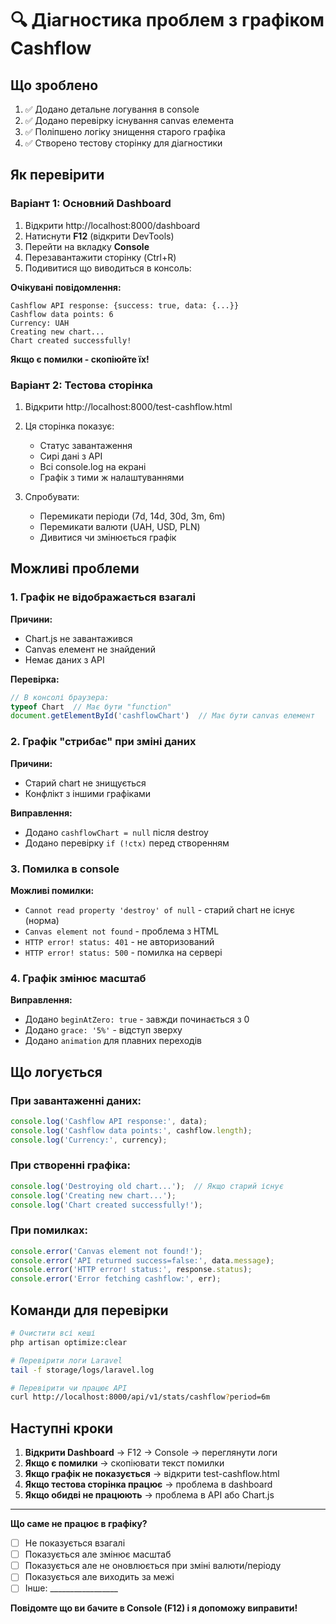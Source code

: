 # 🔍 Діагностика проблем з графіком Cashflow

## Що зроблено

1. ✅ Додано детальне логування в console
2. ✅ Додано перевірку існування canvas елемента
3. ✅ Поліпшено логіку знищення старого графіка
4. ✅ Створено тестову сторінку для діагностики

## Як перевірити

### Варіант 1: Основний Dashboard

1. Відкрити http://localhost:8000/dashboard
2. Натиснути **F12** (відкрити DevTools)
3. Перейти на вкладку **Console**
4. Перезавантажити сторінку (Ctrl+R)
5. Подивитися що виводиться в консоль:

**Очікувані повідомлення:**
```
Cashflow API response: {success: true, data: {...}}
Cashflow data points: 6
Currency: UAH
Creating new chart...
Chart created successfully!
```

**Якщо є помилки - скопіюйте їх!**

### Варіант 2: Тестова сторінка

1. Відкрити http://localhost:8000/test-cashflow.html
2. Ця сторінка показує:
   - Статус завантаження
   - Сирі дані з API
   - Всі console.log на екрані
   - Графік з тими ж налаштуваннями

3. Спробувати:
   - Перемикати періоди (7d, 14d, 30d, 3m, 6m)
   - Перемикати валюти (UAH, USD, PLN)
   - Дивитися чи змінюється графік

## Можливі проблеми

### 1. Графік не відображається взагалі
**Причини:**
- Chart.js не завантажився
- Canvas елемент не знайдений
- Немає даних з API

**Перевірка:**
```javascript
// В консолі браузера:
typeof Chart  // Має бути "function"
document.getElementById('cashflowChart')  // Має бути canvas елемент
```

### 2. Графік "стрибає" при зміні даних
**Причини:**
- Старий chart не знищується
- Конфлікт з іншими графіками

**Виправлення:**
- Додано `cashflowChart = null` після destroy
- Додано перевірку `if (!ctx)` перед створенням

### 3. Помилка в console
**Можливі помилки:**
- `Cannot read property 'destroy' of null` - старий chart не існує (норма)
- `Canvas element not found` - проблема з HTML
- `HTTP error! status: 401` - не авторизований
- `HTTP error! status: 500` - помилка на сервері

### 4. Графік змінює масштаб
**Виправлення:**
- Додано `beginAtZero: true` - завжди починається з 0
- Додано `grace: '5%'` - відступ зверху
- Додано `animation` для плавних переходів

## Що логується

### При завантаженні даних:
```javascript
console.log('Cashflow API response:', data);
console.log('Cashflow data points:', cashflow.length);
console.log('Currency:', currency);
```

### При створенні графіка:
```javascript
console.log('Destroying old chart...');  // Якщо старий існує
console.log('Creating new chart...');
console.log('Chart created successfully!');
```

### При помилках:
```javascript
console.error('Canvas element not found!');
console.error('API returned success=false:', data.message);
console.error('HTTP error! status:', response.status);
console.error('Error fetching cashflow:', err);
```

## Команди для перевірки

```bash
# Очистити всі кеші
php artisan optimize:clear

# Перевірити логи Laravel
tail -f storage/logs/laravel.log

# Перевірити чи працює API
curl http://localhost:8000/api/v1/stats/cashflow?period=6m
```

## Наступні кроки

1. **Відкрити Dashboard** → F12 → Console → переглянути логи
2. **Якщо є помилки** → скопіювати текст помилки
3. **Якщо графік не показується** → відкрити test-cashflow.html
4. **Якщо тестова сторінка працює** → проблема в dashboard
5. **Якщо обидві не працюють** → проблема в API або Chart.js

---

**Що саме не працює в графіку?**
- [ ] Не показується взагалі
- [ ] Показується але змінює масштаб
- [ ] Показується але не оновлюється при зміні валюти/періоду
- [ ] Показується але виходить за межі
- [ ] Інше: _________________

**Повідомте що ви бачите в Console (F12) і я допоможу виправити!**
